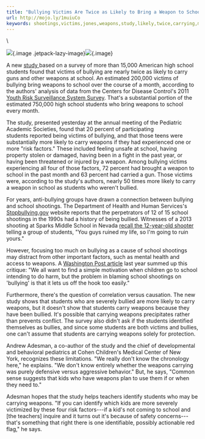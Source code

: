 ```yaml
---
title: "Bullying Victims Are Twice as Likely to Bring a Weapon to School – Mother Jones"
url: http://mojo.ly/1muiuCo
keywords: shootings,victims,jones,weapons,study,likely,twice,carrying,mother,weapon,school,bullying,carry,bring,students
---
```

\

![](/wp-content/uploads/Weapons-chart-4_3.gif){.image .jetpack-lazy-image}![](/wp-content/uploads/Weapons-chart-4_3.gif){.image}

A new [study ](http://www.abstracts2view.com/pas/view.php?nu=PAS14L1_2725.3&terms=) based on a survey of more than 15,000 American high school students found that victims of bullying are nearly twice as likely to carry guns and other weapons at school. An estimated 200,000 victims of bullying bring weapons to school over the course of a month, according to the authors' analysis of data from the Centers for Disease Control's 2011 [Youth Risk Surveillance System Survey](http://nccd.cdc.gov/youthonline/App/Default.aspx). That's a substantial portion of the estimated 750,000 high school students who bring weapons to school every month.

The study, presented yesterday at the annual meeting of the Pediatric Academic Societies, found that 20 percent of participating students reported being victims of bullying, and that those teens were substantially more likely to carry weapons if they had experienced one or more "risk factors." These included feeling unsafe at school, having property stolen or damaged, having been in a fight in the past year, or having been threatened or injured by a weapon. Among bullying victims experiencing all four of those factors, 72 percent had brought a weapon to school in the past month and 63 percent had carried a gun. Those victims were, according to the study's authors, nearly 50 times more likely to carry a weapon in school as students who weren't bullied.

For years, anti-bullying groups have drawn a connection between bullying and school shootings. The Department of Health and Human Services's [Stopbullying.gov](http://www.stopbullying.gov/index.html) website reports that the perpetrators of 12 of 15 school shootings in the 1990s had a history of being bullied. Witnesses of a 2013 shooting at Sparks Middle School in Nevada [recall the 12-year-old shooter](http://articles.latimes.com/2013/oct/22/nation/la-na-middle-school-shooting-20131023) telling a group of students, "You guys ruined my life, so I'm going to ruin yours."

However, focusing too much on bullying as a cause of school shootings may distract from other important factors, such as mental health and access to weapons. A [Washington Post article](http://www.washingtonpost.com/blogs/she-the-people/wp/2013/10/25/school-shootings-are-about-more-than-bullying/) last year summed up this critique: "We all want to find a simple motivation when children go to school intending to do harm, but the problem in blaming school shootings on 'bullying' is that it lets us off the hook too easily."

Furthermore, there's the question of correlation versus causation. The new study shows that students who are severely bullied are more likely to carry weapons, but it doesn't show that students carry weapons because they have been bullied. It's possible that carrying weapons precipitates rather than prevents conflict. The survey also didn't ask if the students identified themselves as bullies, and since some students are both victims and bullies, one can't assume that students are carrying weapons solely for protection.

Andrew Adesman, a co-author of the study and the chief of developmental and behavioral pediatrics at Cohen Children's Medical Center of New York, recognizes these limitations. "We really don't know the chronology here," he explains. "We don't know entirely whether the weapons carrying was purely defensive versus aggressive behavior." But, he says, "Common sense suggests that kids who have weapons plan to use them if or when they need to."

Adesman hopes that the study helps teachers identify students who may be carrying weapons. "If you can identify which kids are more severely victimized by these four risk factors---if a kid's not coming to school and \[the teachers\] inquire and it turns out it's because of safety concerns---that's something that right there is one identifiable, possibly actionable red flag," he says.

